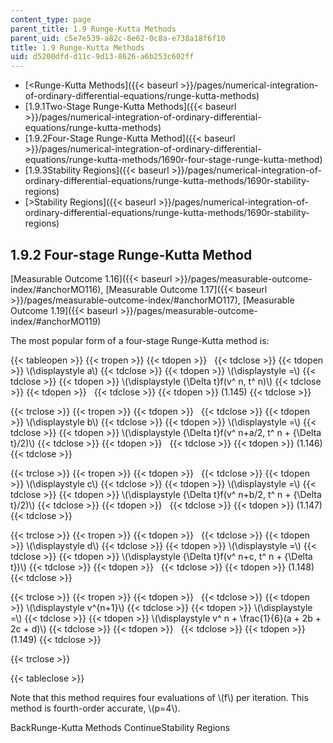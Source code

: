 ```yaml
---
content_type: page
parent_title: 1.9 Runge-Kutta Methods
parent_uid: c5e7e539-a82c-8e62-0c8a-e738a18f6f10
title: 1.9 Runge-Kutta Methods
uid: d5200dfd-d11c-9d13-8626-a6b253c602ff
---
```


*   [<Runge-Kutta Methods]({{< baseurl >}}/pages/numerical-integration-of-ordinary-differential-equations/runge-kutta-methods)
*   [1.9.1Two-Stage Runge-Kutta Methods]({{< baseurl >}}/pages/numerical-integration-of-ordinary-differential-equations/runge-kutta-methods)
*   [1.9.2Four-Stage Runge-Kutta Method]({{< baseurl >}}/pages/numerical-integration-of-ordinary-differential-equations/runge-kutta-methods/1690r-four-stage-runge-kutta-method)
*   [1.9.3Stability Regions]({{< baseurl >}}/pages/numerical-integration-of-ordinary-differential-equations/runge-kutta-methods/1690r-stability-regions)
*   [\>Stability Regions]({{< baseurl >}}/pages/numerical-integration-of-ordinary-differential-equations/runge-kutta-methods/1690r-stability-regions)

1.9.2 Four-stage Runge-Kutta Method
-----------------------------------

[Measurable Outcome 1.16]({{< baseurl >}}/pages/measurable-outcome-index/#anchorMO116), [Measurable Outcome 1.17]({{< baseurl >}}/pages/measurable-outcome-index/#anchorMO117), [Measurable Outcome 1.19]({{< baseurl >}}/pages/measurable-outcome-index/#anchorMO119)

The most popular form of a four-stage Runge-Kutta method is:

{{< tableopen >}}
{{< tropen >}}
{{< tdopen >}}
 
{{< tdclose >}}
{{< tdopen >}}
\\(\\displaystyle a\\)
{{< tdclose >}}
{{< tdopen >}}
\\(\\displaystyle =\\)
{{< tdclose >}}
{{< tdopen >}}
\\(\\displaystyle {\\Delta t}f(v^ n, t^ n)\\)
{{< tdclose >}}
{{< tdopen >}}
 
{{< tdclose >}}
{{< tdopen >}}
(1.145)
{{< tdclose >}}

{{< trclose >}}
{{< tropen >}}
{{< tdopen >}}
 
{{< tdclose >}}
{{< tdopen >}}
\\(\\displaystyle b\\)
{{< tdclose >}}
{{< tdopen >}}
\\(\\displaystyle =\\)
{{< tdclose >}}
{{< tdopen >}}
\\(\\displaystyle {\\Delta t}f(v^ n+a/2, t^ n + {\\Delta t}/2)\\)
{{< tdclose >}}
{{< tdopen >}}
 
{{< tdclose >}}
{{< tdopen >}}
(1.146)
{{< tdclose >}}

{{< trclose >}}
{{< tropen >}}
{{< tdopen >}}
 
{{< tdclose >}}
{{< tdopen >}}
\\(\\displaystyle c\\)
{{< tdclose >}}
{{< tdopen >}}
\\(\\displaystyle =\\)
{{< tdclose >}}
{{< tdopen >}}
\\(\\displaystyle {\\Delta t}f(v^ n+b/2, t^ n + {\\Delta t}/2)\\)
{{< tdclose >}}
{{< tdopen >}}
 
{{< tdclose >}}
{{< tdopen >}}
(1.147)
{{< tdclose >}}

{{< trclose >}}
{{< tropen >}}
{{< tdopen >}}
 
{{< tdclose >}}
{{< tdopen >}}
\\(\\displaystyle d\\)
{{< tdclose >}}
{{< tdopen >}}
\\(\\displaystyle =\\)
{{< tdclose >}}
{{< tdopen >}}
\\(\\displaystyle {\\Delta t}f(v^ n+c, t^ n + {\\Delta t})\\)
{{< tdclose >}}
{{< tdopen >}}
 
{{< tdclose >}}
{{< tdopen >}}
(1.148)
{{< tdclose >}}

{{< trclose >}}
{{< tropen >}}
{{< tdopen >}}
 
{{< tdclose >}}
{{< tdopen >}}
\\(\\displaystyle v^{n+1}\\)
{{< tdclose >}}
{{< tdopen >}}
\\(\\displaystyle =\\)
{{< tdclose >}}
{{< tdopen >}}
\\(\\displaystyle v^ n + \\frac{1}{6}(a + 2b + 2c + d)\\)
{{< tdclose >}}
{{< tdopen >}}
 
{{< tdclose >}}
{{< tdopen >}}
(1.149)
{{< tdclose >}}

{{< trclose >}}

{{< tableclose >}}

Note that this method requires four evaluations of \\(f\\) per iteration. This method is fourth-order accurate, \\(p=4\\).

BackRunge-Kutta Methods ContinueStability Regions